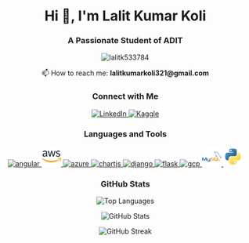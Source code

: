 <h1 align="center">Hi 👋, I'm Lalit Kumar Koli</h1> <h3 align="center">A Passionate Student of ADIT</h3> <p align="center"> <img src="https://komarev.com/ghpvc/?username=lalitk533784&label=Profile%20views&color=0e75b6&style=flat" alt="lalitk533784" /> </p> <p align="center"> 📫 How to reach me: <strong>lalitkumarkoli321@gmail.com</strong> </p>
<h3 align="center">Connect with Me</h3> <p align="center"> <a href="https://linkedin.com/in/lalit-kumar-koli-59b292257" target="_blank"> <img src="https://raw.githubusercontent.com/rahuldkjain/github-profile-readme-generator/master/src/images/icons/Social/linked-in-alt.svg" alt="LinkedIn" height="30" width="40" /> </a> <a href="https://kaggle.com/lalitkumarkoli" target="_blank"> <img src="https://raw.githubusercontent.com/rahuldkjain/github-profile-readme-generator/master/src/images/icons/Social/kaggle.svg" alt="Kaggle" height="30" width="40" /> </a> </p>
<h3 align="center">Languages and Tools</h3> <p align="center"> <a href="https://angular.io" target="_blank" rel="noreferrer"> <img src="https://angular.io/assets/images/logos/angular/angular.svg" alt="angular" width="40" height="40" /> </a> <a href="https://aws.amazon.com" target="_blank" rel="noreferrer"> <img src="https://raw.githubusercontent.com/devicons/devicon/master/icons/amazonwebservices/amazonwebservices-original-wordmark.svg" alt="aws" width="40" height="40" /> </a> <a href="https://azure.microsoft.com/en-in/" target="_blank" rel="noreferrer"> <img src="https://www.vectorlogo.zone/logos/microsoft_azure/microsoft_azure-icon.svg" alt="azure" width="40" height="40" /> </a> <a href="https://www.chartjs.org" target="_blank" rel="noreferrer"> <img src="https://www.chartjs.org/media/logo-title.svg" alt="chartjs" width="40" height="40" /> </a> <a href="https://www.djangoproject.com/" target="_blank" rel="noreferrer"> <img src="https://cdn.worldvectorlogo.com/logos/django.svg" alt="django" width="40" height="40" /> </a> <a href="https://flask.palletsprojects.com/" target="_blank" rel="noreferrer"> <img src="https://www.vectorlogo.zone/logos/pocoo_flask/pocoo_flask-icon.svg" alt="flask" width="40" height="40" /> </a> <a href="https://cloud.google.com" target="_blank" rel="noreferrer"> <img src="https://www.vectorlogo.zone/logos/google_cloud/google_cloud-icon.svg" alt="gcp" width="40" height="40" /> </a> <a href="https://www.mysql.com/" target="_blank" rel="noreferrer"> <img src="https://raw.githubusercontent.com/devicons/devicon/master/icons/mysql/mysql-original-wordmark.svg" alt="mysql" width="40" height="40" /> </a> <a href="https://www.python.org" target="_blank" rel="noreferrer"> <img src="https://raw.githubusercontent.com/devicons/devicon/master/icons/python/python-original.svg" alt="python" width="40" height="40" /> </a> <!-- Add additional tools similarly as needed --> </p>
<h3 align="center">GitHub Stats</h3> <div align="center"> <p> <img src="https://github-readme-stats.vercel.app/api/top-langs?username=lalitk533784&show_icons=true&locale=en&layout=compact" alt="Top Languages" /> </p> <p> <img src="https://github-readme-stats.vercel.app/api?username=lalitk533784&show_icons=true&locale=en" alt="GitHub Stats" /> </p> <p> <img src="https://github-readme-streak-stats.herokuapp.com/?user=lalitk533784&" alt="GitHub Streak" /> </p> </div>
